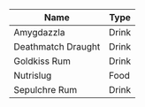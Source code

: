 <!-- ### NOTE: This file should not be edited by hand. Please edit the .csv file. -->
|       Name       | Type|
|------------------|-----|
|    Amygdazzla    |Drink|
|Deathmatch Draught|Drink|
|   Goldkiss Rum   |Drink|
|     Nutrislug    | Food|
|   Sepulchre Rum  |Drink|